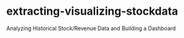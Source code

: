 # extracting-visualizing-stockdata
Analyzing Historical Stock/Revenue Data and Building a Dashboard
